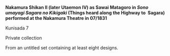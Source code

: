 **Nakamura Shikan II (later Utaemon IV) as Sawai Matagoro in _Sono umayagi Sagara no Kikigaki_ (Things heard along the Highway to  Sagara) performed at the Nakamura Theatre in 07/1831**

Kunisada 7

Private collection

From an untitled set containing at least eight designs. 
